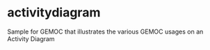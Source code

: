 # activitydiagram
Sample for GEMOC that illustrates the various GEMOC usages on an Activity Diagram
